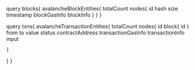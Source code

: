 query blocks{
  avalancheBlockEntities{
    totalCount
    nodes{
      id
      hash
      size
      timestamp
      blockGasInfo
      blockInfo
    }
  }
}

query txns{
  avalancheTransactionEntities{
    totalCount
    nodes{
      id
      block{
        id
      }
      from
      to
      value
      status
      contractAddress
      transactionGasInfo
      transactionInfo
      input
      
    }
  }
}